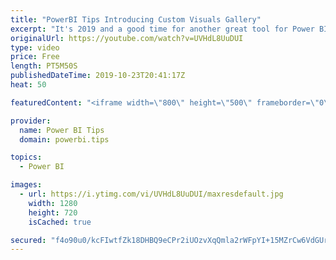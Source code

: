 ```yaml
---
title: "PowerBI Tips Introducing Custom Visuals Gallery"
excerpt: "It's 2019 and a good time for another great tool for Power BI.  I'm proud to announce the release of the Custom Visuals Gallery and Charts Building tool.    Gallery (Download Free Visualization Files) http://gallery.powerbi.tips  Charts (Free no code solution to building visualizations) http://charts.powerbi.tips"
originalUrl: https://youtube.com/watch?v=UVHdL8UuDUI
type: video
price: Free
length: PT5M50S
publishedDateTime: 2019-10-23T20:41:17Z
heat: 50

featuredContent: "<iframe width=\"800\" height=\"500\" frameborder=\"0\" src=\"https://www.youtube.com/embed/UVHdL8UuDUI\" allow=\"accelerometer; autoplay; encrypted-media; gyroscope; picture-in-picture\" allowfullscreen></iframe>"

provider:
  name: Power BI Tips
  domain: powerbi.tips

topics:
  - Power BI

images:
  - url: https://i.ytimg.com/vi/UVHdL8UuDUI/maxresdefault.jpg
    width: 1280
    height: 720
    isCached: true

secured: "f4o90u0/kcFIwtfZk18DHBQ9eCPr2iUOzvXqQmla2rWFpYI+15MZrCw6VdGUrnb6hqiXLzAU9Dxr9VeUZA6N6L4CJFKvO/LFrOHVieqi9IDbXXvbVcm6ZISzeeizraOOZomC8CzcmN2Jyyd/9wYXyRYMmRf+u0tQpkIW2kq5h6O1LgeE5gPR08PcT09+8debMUqerrBkPaXMtt7AZBAPa3Q3616j0nxZW/0WkMLmS30sniry2SuNUFhn/+zZkhNmltjSYRBQkZ8a5km+whZwW1sL370g58UeryUT5HSGyU1Xr7WcswRmJfXESwA34kkopAE2RVF/PNmTvMfAHkfkLqvCwUu3b09LfRhuNszevEue0IXkroyWBuoj5iCbt/EdDTQuFZyMu5DR1y9vrLMnWY1Z9Zn6MrH5j1PICPeJtxA=;qx+ZmKflAIloLtdHFoTlHg=="
---
```


